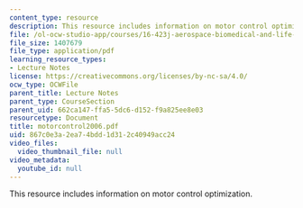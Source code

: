 ```yaml
---
content_type: resource
description: This resource includes information on motor control optimization.
file: /ol-ocw-studio-app/courses/16-423j-aerospace-biomedical-and-life-support-engineering-spring-2006/867c0e3a2ea74bdd1d312c40949acc24_motorcontrol2006.pdf
file_size: 1407679
file_type: application/pdf
learning_resource_types:
- Lecture Notes
license: https://creativecommons.org/licenses/by-nc-sa/4.0/
ocw_type: OCWFile
parent_title: Lecture Notes
parent_type: CourseSection
parent_uid: 662ca147-ffa5-5dc6-d152-f9a825ee8e03
resourcetype: Document
title: motorcontrol2006.pdf
uid: 867c0e3a-2ea7-4bdd-1d31-2c40949acc24
video_files:
  video_thumbnail_file: null
video_metadata:
  youtube_id: null
---
```

This resource includes information on motor control optimization.